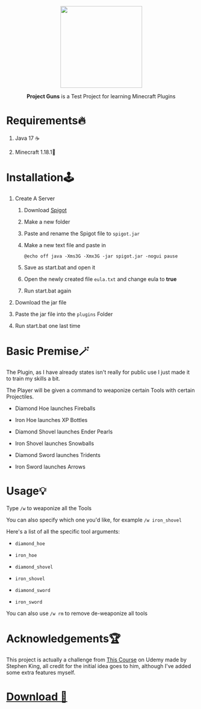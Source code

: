 <p align="center">
<img title="" src="https://img.icons8.com/nolan/512/sports-gun.png" alt="" width="217" data-align="center">

<p align="center">
<b>Project Guns</b> is a Test Project for learning Minecraft Plugins
   
# Requirements🔥

1. Java 17 ☕

2. Minecraft 1.18.1👀
   
# Installation🕹️

1. Create A Server
   
   1. Download [Spigot](https://getbukkit.org/get/bf7ac3b5bc08ea97d22919680d240a80)
   
   2. Make a new folder
   
   3. Paste and rename the Spigot file to `spigot.jar`
   
   4. Make a new text file and paste in 
      
      `@echo off
      java -Xms3G -Xmx3G -jar spigot.jar -nogui
      pause`
   
   5. Save as start.bat and open it
   
   6. Open the newly created file `eula.txt` and change eula to **true**
   
   7. Run start.bat again

2. Download the jar file

3. Paste the jar file into the `plugins` Folder

4. Run start.bat one last time

# Basic Premise🪄


The Plugin, as I have already states isn't really for public use I just made it to train my skills a bit.

The Player will be given a command to weaponize certain Tools with certain Projectiles.

- Diamond Hoe launches Fireballs

- Iron Hoe launches XP Bottles

- Diamond Shovel launches Ender Pearls

- Iron Shovel launches Snowballs

- Diamond Sword launches Tridents

- Iron Sword launches Arrows

# Usage💡


Type `/w` to weaponize all the Tools

You can also specify which one you'd like, for example `/w iron_shovel`

Here's a list of all the specific tool arguments:

- `diamond_hoe`

- `iron_hoe`

- `diamond_shovel`

- `iron_shovel`

- `diamond_sword`

- `iron_sword`

You can also use `/w rm` to remove de-weaponize all tools

# Acknowledgements🏆


This project is actually a challenge from [This Course](https://www.udemy.com/course/develop-minecraft-plugins-java-programming/) on Udemy made by Stephen King, all credit for the initial idea goes to him, although I've added some extra features myself.
   

# [Download 🎈](https://github.com/ren-ben/project-guns/releases/tag/v0.1.0)

